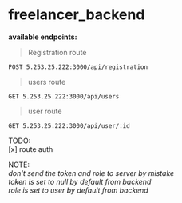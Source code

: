 # freelancer_backend

**available endpoints:**

>Registration route
```
POST 5.253.25.222:3000/api/registration
```
>users route
```
GET 5.253.25.222:3000/api/users
```
>user route
```
GET 5.253.25.222:3000/api/user/:id
```
TODO:<br />
[x] route auth<br />

NOTE:<br />
*don't send the token and role to server by mistake*<br />
*token is set to null by default from backend*<br />
*role is set to user by default from backend*<br />
